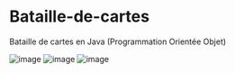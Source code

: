 # Bataille-de-cartes
Bataille de cartes en Java (Programmation Orientée Objet)

![image](https://user-images.githubusercontent.com/90463820/134802150-23fe46ce-0667-409b-8c0b-3b880749824a.png)
![image](https://user-images.githubusercontent.com/90463820/134802146-e7ff9d31-74b2-4276-9d75-c74ee752a8c6.png)
![image](https://user-images.githubusercontent.com/90463820/134802139-3cc7b969-b2a7-4d57-95fc-5cd2f8bcae1c.png)


